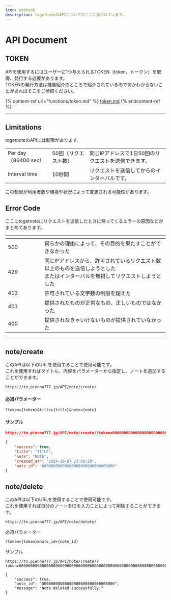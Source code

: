 ```yaml
---
icon: webhook
description: togetnoteのAPIについてがここに書かれています。
---
```


# API Document

## TOKEN

APIを使用するにはユーザーに1つ与えられるTOKEN（token、トークン）を取得、発行する必要があります。\
TOKENの発行方法は機能紹介のところで紹介されているので何かわからないことがあればそこをご参照ください。

{% content-ref url="functions/token.md" %}
[token.md](functions/token.md)
{% endcontent-ref %}

***

## Limitations

togetnoteのAPIには制限があります。

|                    |             |                              |
| ------------------ | ----------- | ---------------------------- |
| Per day（86400 sec） | 50回（リクエスト数） | 同じIPアドレスで1日50回のリクエストを送信できます。 |
| Interval time      | 10秒間        | リクエストを送信してからのインターバルです。       |

この制限が利用者数や環境や状況によって変更される可能性があります。

## Error Code

ここにtogetnoteにリクエストを送信したときに帰ってくるエラーの原因などがまとめてあります。

<table><thead><tr><th width="99"></th><th></th></tr></thead><tbody><tr><td>500</td><td>何らかの理由によって、その目的を果たすことができなかった</td></tr><tr><td>429</td><td>同じIPアドレスから、許可されているリクエスト数以上のものを送信しようとした<br>またはインターバルを無視してリクエストしようとした</td></tr><tr><td>413</td><td>許可されている文字数の制限を超えた</td></tr><tr><td>401</td><td>提供されたものが正常なもの、正しいものではなかった</td></tr><tr><td>400</td><td>提供されなきゃいけないものが提供されていなかった</td></tr></tbody></table>

***

## note/create

このAPIは以下のURLを使用することで使用可能です。\
これを使用すればタイトル、内容をパラメーターから指定し、ノートを追加することができます。

```
https://tn.piennu777.jp/API/note/create/
```

#### 必須パラメーター

```
?token={token}&title={title}&note={note}
```

#### サンプル

```json
https://tn.piennu777.jp/API/note/create/?token=000000000000000000000000000000000000000000000000000000000000000000000000000000000000&title=TITLE&note=NOTE

{
    "success": true,
    "title": "TITLE",
    "note": "NOTE",
    "created_at": "2024-10-07 23:08:20",
    "note_id": "00000000000000000000000000000000"
}
```

## note/delete

このAPIは以下のURLを使用することで使用可能です。\
これを使用すれば自分のノートをIDを入力ことによって削除することができます。

```
https://tn.piennu777.jp/API/note/delete/
```

必須パラメーター

```
?token={token}&note_id={note_id}
```

サンプル

```
https://tn.piennu777.jp/API/note/create/?token=000000000000000000000000000000000000000000000000000000000000000000000000000000000000&note_id=00000000000000000000000000000000

{
    "success": true,
    "note_id": "00000000000000000000000000000000",
    "message": "Note deleted successfully."
}
```

